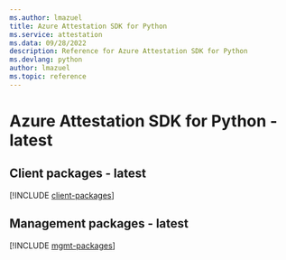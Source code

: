 ```yaml
---
ms.author: lmazuel
title: Azure Attestation SDK for Python
ms.service: attestation
ms.data: 09/28/2022
description: Reference for Azure Attestation SDK for Python
ms.devlang: python
author: lmazuel
ms.topic: reference
---
```

# Azure Attestation SDK for Python - latest

## Client packages - latest
[!INCLUDE [client-packages](attestation-client-index.md)]
## Management packages - latest
[!INCLUDE [mgmt-packages](attestation-mgmt-index.md)]